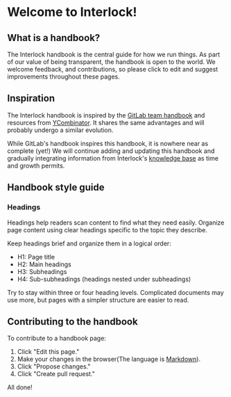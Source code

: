 # Welcome to Interlock!

## What is a handbook?

The Interlock handbook is the central guide for how we run things. As part of our value of being transparent, the handbook is open to the world. We welcome feedback, and contributions, so please click to edit and suggest improvements throughout these pages.

## Inspiration

The Interlock handbook is inspired by the [GitLab team handbook](https://about.gitlab.com/handbook/) and resources from [YCombinator](https://www.ycombinator.com/). It shares the same advantages and will probably undergo a similar evolution.

While GitLab's handbook inspires this handbook, it is nowhere near as complete (yet!) We will continue adding and updating this handbook and gradually integrating information from Interlock's [knowledge base](https://github.com/interlock-network/knowledgebase-public) as time and growth permits.

## Handbook style guide

### Headings

Headings help readers scan content to find what they need easily. Organize page content using clear headings specific to the topic they describe.

Keep headings brief and organize them in a logical order:

* H1: Page title
* H2: Main headings
* H3: Subheadings
* H4: Sub-subheadings (headings nested under subheadings)

Try to stay within three or four heading levels. Complicated documents may use more, but pages with a simpler structure are easier to read.

## Contributing to the handbook

To contribute to a handbook page:
1. Click "Edit this page."
2. Make your changes in the browser(The language is [Markdown](https://github.github.com/gfm/)).
3. Click "Propose changes."
4. Click "Create pull request."

All done!
